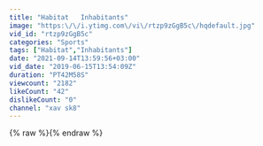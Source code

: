 ```yaml
---
title: "Habitat   Inhabitants"
image: "https:\/\/i.ytimg.com\/vi\/rtzp9zGgB5c\/hqdefault.jpg"
vid_id: "rtzp9zGgB5c"
categories: "Sports"
tags: ["Habitat","Inhabitants"]
date: "2021-09-14T13:59:56+03:00"
vid_date: "2019-06-15T13:54:09Z"
duration: "PT42M58S"
viewcount: "2182"
likeCount: "42"
dislikeCount: "0"
channel: "xav sk8"
---
```

{% raw %}{% endraw %}
